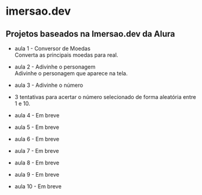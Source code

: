 # imersao.dev

## **Projetos baseados na Imersao.dev da Alura**

* aula 1 - Conversor de Moedas  
Converta as principais moedas para real.  

* aula 2 - Adivinhe o personagem  
Adivinhe o personagem que aparece na tela.  

* aula 3 - Adivinhe o número
* 3 tentativas para acertar o número selecionado de forma aleatória entre 1 e 10.

* aula 4 - Em breve
* aula 5 - Em breve
* aula 6 - Em breve
* aula 7 - Em breve
* aula 8 - Em breve
* aula 9 - Em breve
* aula 10 - Em breve
